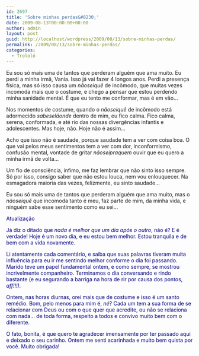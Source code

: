 ```yaml
---
id: 2697
title: 'Sobre minhas perdas&#8230;'
date: 2009-08-13T00:00:00+00:00
author: admin
layout: post
guid: http://localhost/wordpress/2009/08/13/sobre-minhas-perdas/
permalink: /2009/08/13/sobre-minhas-perdas/
categories:
  - Trololó
---
```

Eu sou só mais uma de tantos que perderam alguém que ama muito. Eu perdi a minha irmã, Vania. Isso já vai fazer 4 longos anos. Perdi a presença física, mas só isso causa um _nãoseiquê_ de incômodo, que muitas vezes incomoda mais que o costume, e chego a pensar que estou perdendo minha sanidade mental. É que eu tento me conformar, mas é em vão…

Nos momentos de costume, quando o _nãoseiquê_ de incômodo está adormecido _sabeseláonde_ dentro de mim, eu fico calma. Fico calma, serena, conformada, e até rio das nossas divergências infantis e adolescentes. Mas hoje, não. Hoje não é assim…

Acho que isso não é saudade, porque saudade tem a ver com coisa boa. O que vai pelos meus sentimentos tem a ver com dor, inconformismo, confusão mental, vontade de gritar _nãoseipraquem_ ouvir que eu quero a minha irmã de volta…

Um fio de consciência, ínfimo, me faz lembrar que não sinto isso sempre. Só por isso, consigo saber que não estou louca, nem vou enlouquecer. Na esmagadora maioria das vezes, felizmente, eu sinto saudade…

Eu sou só mais uma de tantos que perderam alguém que ama muito, mas o _nãoseiquê_ que incomoda tanto é meu, faz parte de mim, da minha vida, e ninguém sabe esse sentimento como eu sei…

<span style="color: #000080;">Atualização</span>

<span style="color: #000080;">Já diz o ditado que <em>nada é melhor que um dia após o outro</em>, não é? E é verdade! Hoje é um novo dia, e eu estou bem melhor. Estou tranquila e de bem com a vida novamente. </span>

<span style="color: #000080;">Li atentamente cada comentário, e saiba que suas palavras tiveram muita influência para eu ir me sentindo melhor conforme o dia foi passando. Marido teve um papel fundamental ontem, e como sempre, se mostrou incrivelmente companheiro. Terminamos o dia conversando e rindo bastante (e eu segurando a barriga na hora de rir por causa dos pontos, </span>_<span style="color: #000080;">aff!!!).</span>[](http://www.trololodemulher.com.br/blog/wp-content/uploads/2009/08/emoticongoofy1.gif)_ 

<span style="color: #000080;">Ontem, nas horas diurnas, orei mais que de costume e isso é um santo remédio. Bom, pelo menos para mim é, <em>né</em>? Cada um tem a sua forma de se relacionar com Deus ou com o que quer que acredite, ou não se relaciona com nada&#8230; de toda forma, respeito a todos e convivo muito bem com o diferente.</span>[](http://www.trololodemulher.com.br/blog/wp-content/uploads/2009/08/emoticonwink6.gif)

<span style="color: #000080;">O fato, bonita, é que quero te agradecer imensamente por ter passado aqui e deixado o seu carinho. Ontem me senti acarinhada e muito bem quista por você. Muito obrigada!</span>[](http://www.trololodemulher.com.br/blog/wp-content/uploads/2009/08/emoticonshy.gif)